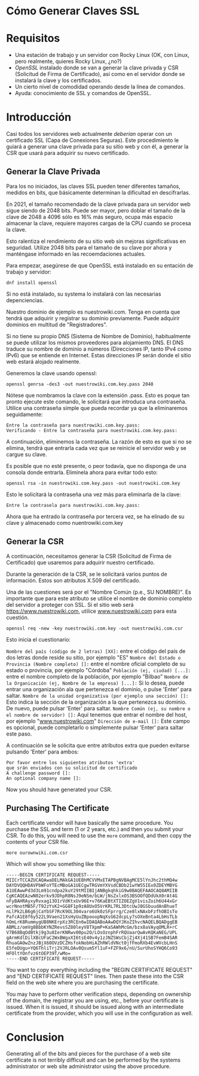 # Cómo Generar Claves SSL

# Requisitos

* Una estación de trabajo y un servidor con Rocky Linux (OK, con Linux, pero realmente, quieres Rocky Linux, ¿no?)
* _OpenSSL_ instalado donde se van a generar la clave privada y CSR (Solicitud de Firma de Certificado), así como en el servidor donde se instalará la clave y los certificados.
* Un cierto nivel de comodidad operando desde la línea de comandos.
* Ayuda: conocimiento de SSL y comandos de OpenSSL.

# Introducción

Casi todos los servidores web actualmente _deberían_ operar con un certificado SSL (Capa de Conexiones Seguras). Este procedimiento le guiará a generar una clave privada para su sitio web y con él, a generar la CSR que usará para adquirir su nuevo certificado.

## Generar la Clave Privada

Para los no iniciados, las claves SSL pueden tener diferentes tamaños, medidos en bits, que básicamente determinan la dificultad en descifrarlas.

En 2021, el tamaño recomendado de la clave privada para un servidor web sigue siendo de 2048 bits. Puede ser mayor, pero doblar el tamaño de la clave de 2048 a 4096 sólo es 16% más seguro, ocupa más espacio almacenar la clave, requiere mayores cargas de la CPU cuando se procesa la clave.

Esto ralentiza el rendimiento de su sitio web sin mejoras significativas en seguridad. Utilize 2048 bits para el tamaño de su clave por ahora y manténgase informado en las recoemdaciones actuales.

Para empezar, asegúrese de que OpenSSL está instalado en su entación de trabajo y servidor:

`dnf install openssl`

Si no está instalado, su systema lo instalará con las necesarias depenciencias.

Nuestro dominio de ejemplo es nuestrowiki.com. Tenga en cuenta que tendrá que adquirir y registrar su dominio previamente. Puede adquirir dominios en multitud de "Registradores".

Si no tiene su propio DNS (Sistema de Nombre de Dominio), habitualmente se puede utilizar los mismos proveedores para alojamiento DNS. El DNS traduce su nombre de dominio a números (Direcciones IP, tanto IPv4 como IPv6) que se entiende en Internet. Estas direcciones IP serán donde el sitio web estará alojado realmente.

Generemos la clave usando openssl:

`openssl genrsa -des3 -out nuestrowiki.com.key.pass 2048`

Nótese que nombramos la clave con la extensión .pass. Esto es poque tan pronto ejecute este comando, le solicitará que introduca una contraseña. Utilice una contraseña simple que pueda recordar ya que la eliminaremos seguidamente:

```
Entre la contraseña para nuestrowiki.com.key.pass:
Verificando - Entre la contraseña para nuestrowiki.com.key.pass:
```

A continuación, eliminemos la contraseña. La razón de esto es que si no se elimina, tendrá que entrarla cada vez que se reinicie el servidor web y se cargue su clave.

Es posible que no esté presente, o peor todavía, que no disponga de una consola donde entrarla. Elimínela ahora para evitar todo esto:

`openssl rsa -in nuestrowiki.com.key.pass -out nuestrowiki.com.key`

Esto le solicitará la contraseña una vez más para eliminarla de la clave:

`Entre la contrasela para nuestrowiki.com.key.pass:`

Ahora que ha entrado la contraseña por tercera vez, se ha elinado de su clave y almacenado como nuentrowiki.com.key

## Generar la CSR

A continuación, necesitamos generar la CSR (Solicitud de Firma de Certificado) que usaremos para adquirir nuestro certificado. 

Durante la generación de la CSR, se le solicitará varios puntos de información. Estos son atributos X.509 del certificado.

Una de las cuestiones será por el "Nombre Común (p.e., SU NOMBRE)". Es importante que para este atributo se utilice el nombre de dominio completo del servidor a proteger con SSL. Si el sitio web será https://www.nuestrowiki.com, utilice www.nuestrowiki.com para esta cuestión.

`openssl req -new -key nuestrowiki.com.key -out nuestrowiki.com.csr`

Esto inicia el cuestionario:

`Nombre del país (código de 2 letras) [XX]:` entre el código del país de dos letras donde reside su sitio, por ejemplo "ES"
`Nombre del Estado o Provincia (Nombre completo) []:` entre el nombre oficial completo de su estado o provincia, por ejemplo "Córdoba"
`Población (ej, ciudad) [...]:` entre el nombre completo de la población, por ejemplo "Bilbao"
`Nombre de la Organicación (ej, Nombre de la empresa) [...]:` Si lo desea, puede entrar una organización ala que pertenezca el dominio, o pulse 'Enter' para saltar.
`Nombre de la unidad organizativa (por ejemplo una sección) []:` Esto indica la sección de la organización a la que pertenezca su dominio. De nuevo, puede pulsar 'Enter' para saltar.
`Nombre Común (ej, su nombre o el nombre de servidor) []:` Aquí tenemos que entrar el nombre del host, por ejemplo "www.nuestrowiki.com"
`Dirección de e-mail []:` Este campo es opcional, puede completarlo o simplemente pulsar 'Enter' para saltar este paso.

A continuación se le solicita que entre atributos extra que pueden evitarse pulsando 'Enter' para ambos:

```
Por favor entre los siguientes atributos 'extra' 
que srán enviados con su solicitud de certificado
A challenge password []:
An optional company name []:
```

Now you should have generated your CSR. 

## Purchasing The Certificate

Each certificate vendor will have basically the same procedure. You purchase the SSL and term (1 or 2 years, etc.) and then you submit your CSR. To do this, you will need to use the `more` command, and then copy the contents of your CSR file. 

`more ourownwiki.com.csr`

Which will show you something like this:

```
-----BEGIN CERTIFICATE REQUEST-----
MIICrTCCAZUCAQAwaDELMAkGA1UEBhMCVVMxETAPBgNVBAgMCE5lYnJhc2thMQ4w
DAYDVQQHDAVPbWFoYTEcMBoGA1UECgwTRGVmYXVsdCBDb21wYW55IEx0ZDEYMBYG
A1UEAwwPd3d3Lm91cndpa2kuY29tMIIBIjANBgkqhkiG9w0BAQEFAAOCAQ8AMIIB
CgKCAQEAzwN02erkv9JDhpR8NsJ9eNSm/bLW/jNsZxlxOS3BSOOfQDdUkX0rAt4G
nFyBAHRAyxyRvxag13O1rVdKtxUv96E+v76KaEBtXTIZOEZgV1visZoih6U44xGr
wcrNnotMB5F/T92zYsK2+GG8F1p9zA8UxO5VrKRL7RL3DtcUwJ8GSbuudAnBhueT
nLlPk2LB6g6jCaYbSF7RcK9OL304varo6Uk0zSFprrg/Cze8lxNAxbFzfhOBIsTo
PafcA1E8f6y522L9Vaen21XsHyUuZBpooopNqXsG62dcpLy7sOXeBnta4LbHsTLb
hOmLrK8RummygUB8NKErpXz3RCEn6wIDAQABoAAwDQYJKoZIhvcNAQELBQADggEB
ABMLz/omVg8BbbKYNZRevsSZ80leyV8TXpmP+KaSAWhMcGm/bzx8aVAyqOMLR+rC
V7B68BqOdBtkj9g3u8IerKNRwv00pu2O/LOsOznphFrRQUaarQwAvKQKaNEG/UPL
gArmKdlDilXBcUFaC2WxBWgxXI6tsE40v4y1zJNZSWsCbjZj4Xj41SB7FemB4SAR
RhuaGAOwZnzJBjX60OVzDCZHsfokNobHiAZhRWldVNct0jfFmoRXb4EvWVcbLHnS
E5feDUgu+YQ6ThliTrj2VJRLOAv0Qsum5Yl1uF+FZF9x6/nU/SurUhoSYHQ6Co93
HFOltYOnfvz6tOEP39T/wMo=
-----END CERTIFICATE REQUEST-----
```

You want to copy everything including the "BEGIN CERTIFICATE REQUEST" and "END CERTIFICATE REQUEST" lines. Then paste these into the CSR field on the web site where you are purchasing the certificate. 

You may have to perform other verification steps, depending on ownership of the domain, the registrar you are using, etc., before your certificate is issued. When it is issued, it should be issued along with an intermediate certificate from the provider, which you will use in the configuration as well.

# Conclusion

Generating all of the bits and pieces for the purchase of a web site certificate is not terribly difficult and can be performed by the systems administrator or web site administrator using the above procedure.

